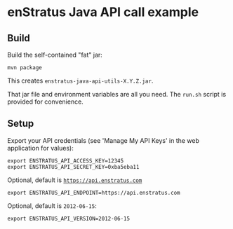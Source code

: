 enStratus Java API call example
===============================

## Build

Build the self-contained "fat" jar:

    mvn package

This creates <code>enstratus-java-api-utils-X.Y.Z.jar</code>.

That jar file and environment variables are all you need. The <code>run.sh</code> script is
provided for convenience.

## Setup

Export your API credentials (see 'Manage My API Keys' in the web application for values):

    export ENSTRATUS_API_ACCESS_KEY=12345
    export ENSTRATUS_API_SECRET_KEY=0xba5eba11

Optional, default is <code>https://api.enstratus.com</code>

    export ENSTRATUS_API_ENDPOINT=https://api.enstratus.com

Optional, default is <code>2012-06-15</code>:

    export ENSTRATUS_API_VERSION=2012-06-15


